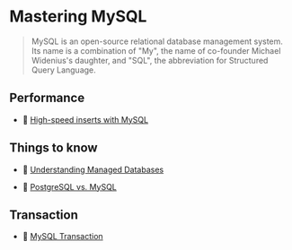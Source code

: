 # Mastering MySQL

> MySQL is an open-source relational database management system. Its name is a combination of "My", the name of co-founder Michael Widenius's daughter, and "SQL", the abbreviation for Structured Query Language.

## Performance

- 📖 [High-speed inserts with MySQL](https://medium.com/@benmorel/high-speed-inserts-with-mysql-9d3dcd76f723)

## Things to know

- 📖 [Understanding Managed Databases](https://www.digitalocean.com/community/tutorials/understanding-managed-databases)

- 📖 [PostgreSQL vs. MySQL](https://www.postgresqltutorial.com/postgresql-vs-mysql/)

## Transaction

- 📖 [MySQL Transaction](https://www.mysqltutorial.org/mysql-transaction.aspx/)
